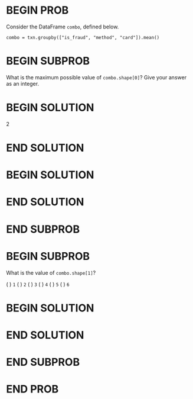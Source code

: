 # BEGIN PROB

Consider the DataFrame `combo`, defined below.

    combo = txn.groupby(["is_fraud", "method", "card"]).mean()

# BEGIN SUBPROB

What is the maximum possible value of `combo.shape[0]`? Give your answer
as an integer.

# BEGIN SOLUTION

2

# END SOLUTION

# BEGIN SOLUTION

# END SOLUTION

# END SUBPROB

# BEGIN SUBPROB

What is the value of `combo.shape[1]`?

( ) `1`
( ) `2`
( ) `3`
( ) `4`
( ) `5`
( ) `6`

# BEGIN SOLUTION

# END SOLUTION

# END SUBPROB

# END PROB